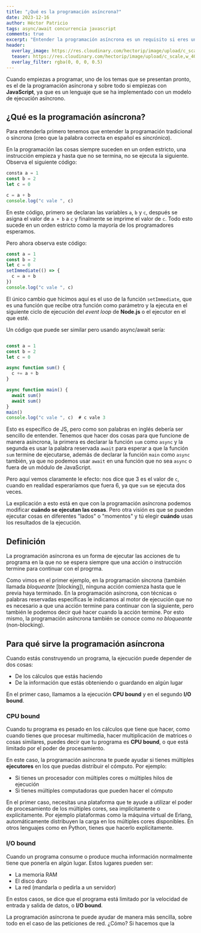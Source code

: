 ```yaml
---
title: "¿Qué es la programación asíncrona?"
date: 2023-12-16
author: Héctor Patricio
tags: async/await concurrencia javascript
comments: true
excerpt: "Entender la programación asíncrona es un requisito si eres un desarrollador de software que quiere sacar el mejor rendimiento de una computadora, hablemos de qué es y cómo dominarla."
header:
  overlay_image: https://res.cloudinary.com/hectorip/image/upload/c_scale,w_1400/v1702917369/artisanalphoto-MJcb7ZhNeUA-unsplash_s6toxn.jpg
  teaser: https://res.cloudinary.com/hectorip/image/upload/c_scale,w_400/v1702917369/artisanalphoto-MJcb7ZhNeUA-unsplash_s6toxn.jpg
  overlay_filter: rgba(0, 0, 0, 0.5)
---
```


Cuando empiezas a programar, uno de los temas que se presentan pronto, es el de la programación asíncrona y sobre todo si empiezas con **JavaScript**, ya que es un lenguaje que se ha implementado con un modelo de ejecución asíncrono.

## ¿Qué es la programación asíncrona?

Para entenderla primero tenemos que entender la programación tradicional o síncrona (creo que la palabra correcta en español es _sincrónica_).

En la programación las cosas siempre suceden en un orden estricto, una instrucción empieza y hasta que no se termina, no se ejecuta la siguiente. Observa el siguiente código:

```js
consta a = 1
const b = 2
let c = 0

c = a + b
console.log("c vale ", c)
```

En este código, primero se declaran las variables `a`, `b` y `c`, después se asigna el valor de `a + b` a `c` y finalmente se imprime el valor de `c`. Todo esto sucede en un orden estricto como la mayoría de los programadores esperamos.

Pero ahora observa este código:

```js
const a = 1
const b = 2
let c = 0
setImmediate(() => {
  c = a + b
})
console.log("c vale ", c)
```

El único cambio que hicimos aquí es el uso de la función `setImmediate`, que es una función que recibe otra función como parámetro y la ejecuta en el siguiente ciclo de ejecución del _event loop_ de **Node.js** o el ejecutor en el que esté.

Un código que puede ser similar pero usando async/await sería:

```js

const a = 1
const b = 2
let c = 0

async function sum() {
  c += a + b
}

async function main() {
  await sum()
  await sum()
}
main()
console.log("c vale ", c)  # c vale 3

```

Esto es específico de JS, pero como son palabras en inglés debería ser sencillo de entender. Tenemos que hacer dos cosas para que funcione de manera asíncrona, la primera es declarar la función `sum` como `async` y la segunda es usar la palabra reservada `await` para esperar a que la función `sum` termine de ejecutarse, además de declarar la función `main` como `async` también, ya que no podemos usar `await` en una función que no sea `async` o fuera de un módulo de JavaScript.

Pero aquí vemos claramente le efecto: nos dice que 3 es el valor de `c`, cuando en realidad esperaríamos que fuera 6, ya que `sum` se ejecuta dos veces.

La explicación a esto está en que con la programación asíncrona podemos modificar **cuándo se ejecutan las cosas**. Pero otra visión es que se pueden ejecutar cosas en diferentes "lados" o "momentos" y tú elegir **cuándo** usas los resultados de la ejecución.

## Definición

La programación asíncrona es un forma de ejecutar las acciones de tu programa en la que no se espera siempre que una acción o instrucción termine para continuar con el progrma.

Como vimos en el primer ejemplo, en la programación síncrona (también llamada _bloqueante_ [blocking]), ninguna acción comienza hasta que le previa haya terminado. En la programación asíncrona, con técnicas o palabras reservadas específicas le indicamos al motor de ejecución que no es necesario a que una acción termine para continuar con la siguiente, pero también le podemos decir qué hacer cuando la acción termine. Por esto mismo, la programación asíncrona también se conoce como _no bloqueante_ (non-blocking).

## Para qué sirve la programación asíncrona

Cuando estás construyendo un programa, la ejecución puede depender de dos cosas:

- De los cálculos que estás haciendo
- De la información que estás obteniendo o guardando en algún lugar

En el primer caso, llamamos a la ejecución **CPU bound** y en el segundo **I/O bound**.

### CPU bound

Cuando tu programa es pesado en los cálculos que tiene que hacer, como cuando tienes que procesar multimedia, hacer multiplicación de matrices o cosas similares, puedes decir que tu programa es **CPU bound**, o que está limitado por el poder de procesamiento.

En este caso, la programación asíncrona te puede ayudar si tienes múltiples **ejecutores** en los que puedas distribuir el cómputo. Por ejemplo:

- Si tienes un procesador con múltiples cores o múltiples hilos de ejecución
- Si tienes múltiples computadoras que pueden hacer el cómputo

En el primer caso, necesitas una plataforma que te ayude a utilizar el poder de procesamiento de los múltiples cores, sea implícitamente o explícitamente. Por ejemplo plataformas como la máquina virtual de Erlang, automáticamente distribuyen la carga en los múltiples cores disponibles. En otros lenguajes como en Python, tienes que hacerlo explícitamente.

### I/O bound

Cuando un programa consume o produce mucha información normalmente tiene que ponerla en algún lugar. Estos lugares pueden ser:

- La memoria RAM
- El disco duro
- La red (mandarla o pedirla a un servidor)

En estos casos, se dice que el programa está limitado por la velocidad de entrada y salida de datos, o **I/O bound**.

La programación asíncrona te puede ayudar de manera más sencilla, sobre todo en el caso de las peticiones de red. ¿Cómo? Si hacemos que la


